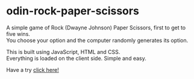 # odin-rock-paper-scissors

A simple game of Rock (Dwayne Johnson) Paper Scissors, first to get to five wins. <br>
You choose your option and the computer randomly generates its option.

This is built using JavaScript, HTML and CSS.<br>
Everything is loaded on the client side. Simple and easy.

Have a try [click here!](https://learner1unknown.github.io/odin-rock-paper-scissors/index.html)
